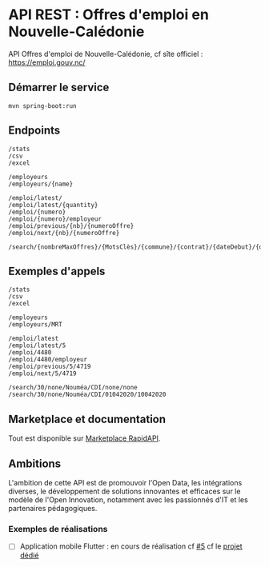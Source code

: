 # API REST : Offres d'emploi en Nouvelle-Calédonie


API Offres d'emploi de Nouvelle-Calédonie, cf sîte officiel : https://emploi.gouv.nc/

## Démarrer le service
 
`mvn spring-boot:run`

## Endpoints

```
/stats
/csv
/excel

/employeurs
/employeurs/{name}

/emploi/latest/
/emploi/latest/{quantity}
/emploi/{numero}
/emploi/{numero}/employeur
/emploi/previous/{nb}/{numeroOffre}
/emploi/next/{nb}/{numeroOffre}

/search/{nombreMaxOffres}/{MotsClès}/{commune}/{contrat}/{dateDebut}/{dateFin}
```

## Exemples d'appels

```
/stats
/csv
/excel

/employeurs
/employeurs/MRT

/emploi/latest
/emploi/latest/5
/emploi/4480
/emploi/4480/employeur
/emploi/previous/5/4719
/emploi/next/5/4719

/search/30/none/Nouméa/CDI/none/none
/search/30/none/Nouméa/CDI/01042020/10042020
```

## Marketplace et documentation
 
 Tout est disponible sur [Marketplace RapidAPI](https://rapidapi.com/adriens/api/emploi-nouvelle-caledonie).
 
## Ambitions
 
L'ambition de cette API est de promouvoir l'Open Data, les intégrations diverses, le développement
de solutions innovantes et efficaces sur le modèle de l'Open Innovation, notamment avec les passionnés d'IT
et les partenaires pédagogiques.


### Exemples de réalisations
 
- [ ] Application mobile Flutter : en cours de réalisation cf [#5](https://github.com/adriens/emploi-nc-api/issues/5) cf le [projet dédié](https://github.com/adriens/emploi-nc-app)
